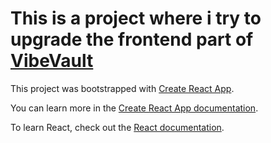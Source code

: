 # This is a project where i try to upgrade the frontend part of [VibeVault](https://github.com/Erik-For/Vibevault)

This project was bootstrapped with [Create React App](https://github.com/facebook/create-react-app).

You can learn more in the [Create React App documentation](https://facebook.github.io/create-react-app/docs/getting-started).

To learn React, check out the [React documentation](https://reactjs.org/).
